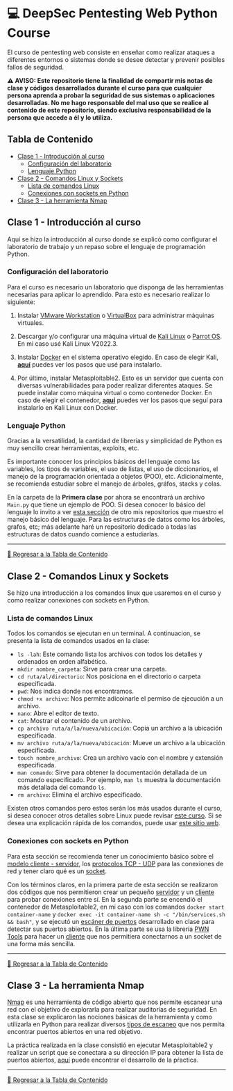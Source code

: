 # :computer: DeepSec Pentesting Web Python Course <!-- omit in toc -->
El curso de pentesting web consiste en enseñar como realizar ataques a diferentes entornos o sistemas donde se desee detectar y prevenir posibles fallos de seguridad. 

**:warning: AVISO: Este repositorio tiene la finalidad de compartir mis notas de clase y códigos desarrollados durante el curso para que cualquier persona aprenda a probar la seguridad de sus sistemas o aplicaciones desarrolladas. No me hago responsable del mal uso que se realice al contenido de este repositorio, siendo exclusiva responsabilidad de la persona que accede a él y lo utiliza.**

## Tabla de Contenido <!-- omit in toc -->
- [Clase 1 - Introducción al curso](#clase-1---introducción-al-curso)
  - [Configuración del laboratorio](#configuración-del-laboratorio)
  - [Lenguaje Python](#lenguaje-python)
- [Clase 2 - Comandos Linux y Sockets](#clase-2---comandos-linux-y-sockets)
  - [Lista de comandos Linux](#lista-de-comandos-linux)
  - [Conexiones con sockets en Python](#conexiones-con-sockets-en-python)
- [Clase 3 - La herramienta Nmap](#clase-3---la-herramienta-nmap)

## Clase 1 - Introducción al curso
Aquí se hizo la introducción al curso donde se explicó como configurar el laboratorio de trabajo y un repaso sobre el lenguaje de programación Python.
### Configuración del laboratorio
Para el curso es necesario un laboratorio que disponga de las herramientas necesarias para aplicar lo aprendido. Para esto es necesario realizar lo siguiente:

1. Instalar [VMware Workstation](https://www.vmware.com/uk/products/workstation-player/workstation-player-evaluation.html) o [VirtualBox](https://www.virtualbox.org/) para administrar máquinas virtuales.

2. Descargar y/o configurar una máquina virtual de [Kali Linux](https://www.kali.org/get-kali/#kali-virtual-machines) o [Parrot OS](https://www.parrotsec.org/download/). En mi caso usé Kali Linux V2022.3.

3. Instalar [Docker](https://docs.docker.com/get-started/) en el sistema operativo elegido. En caso de elegir Kali, [**aquí**](./Clase%201/Docker.md) puedes ver los pasos que usé para instalarlo.

4. Por último, instalar Metasploitable2. Esto es un servidor que cuenta con diversas vulnerabilidades para poder realizar diferentes ataques. Se puede instalar como máquina virtual o como contenedor Docker. En caso de elegir el contenedor, [**aquí**](./Clase%201/Metasploitable.md) puedes ver los pasos que seguí para instalarlo en Kali Linux con Docker.

### Lenguaje Python
Gracias a la versatilidad, la cantidad de librerías y simplicidad de Python es muy sencillo crear herramientas, exploits, etc.

Es importante conocer los principios básicos del lenguaje como las variables, los tipos de variables, el uso de listas, el uso de diccionarios, el manejo de la programación orientada a objetos (POO), etc. Adicionalmente, se recomienda estudiar sobre el manejo de árboles, gráfos, stacks y colas. 

En la carpeta de la **Primera clase** por ahora se encontrará un archivo `Main.py` que tiene un ejemplo de POO. Si desea conocer lo básico del lenguaje lo invito a ver [esta sección](https://github.com/J4ckDev/MisionTic2022/tree/main/Ciclo1) de otro mis repositorios que muestro el manejo básico del lenguaje. Para las estructuras de datos como los árboles, grafos, etc; más adelante haré un repositorio dedicado a todas las estructuras de datos cuando comience a estudiarlas.

___

[:arrow_up_small: Regresar a la Tabla de Contenido](#tabla-de-contenido)

## Clase 2 - Comandos Linux y Sockets
Se hizo una introducción a los comandos linux que usaremos en el curso y como realizar conexiones con sockets en Python.

### Lista de comandos Linux
Todos los comandos se ejecutan en un terminal. A continuacion, se presenta la lista de comandos usados en la clase:

- `ls -lah`: Este comando lista los archivos con todos los detalles y ordenados en orden alfabético.
- `mkdir nombre_carpeta`: Sirve para crear una carpeta.
- `cd ruta/al/directorio`: Nos posiciona en el directorio o carpeta especificada.
- `pwd`: Nos indica donde nos encontramos.
- `chmod +x archivo`: Nos permite adicoinarle el permiso de ejecución a un archivo.
- `nano`: Abre el editor de texto.
- `cat`: Mostrar el contenido de un archivo.
- `cp archivo ruta/a/la/nueva/ubicación`: Copia un archivo a la ubicación especificada.
- `mv archivo ruta/a/la/nueva/ubicación`: Mueve un archivo a la ubicación especificada.
- `touch nombre_archivo`: Crea un archivo vacío con el nombre y extensión especificada.
- `man comando`: Sirve para obtener la documentación detallada de un comando especificado. Por ejemplo, `man ls` muestra la documentación más detallada del comando `ls`.
- `rm archivo`: Elimina el archivo especificado.

Existen otros comandos pero estos serán los más usados durante el curso, si desea conocer otros detalles sobre Linux puede revisar [este curso](https://www.netacad.com/es/courses/os-it/ndg-linux-essentials). Si se desea una explicación rápida de los comandos, puede usar [este sitio web](https://explainshell.com/). 

### Conexiones con sockets en Python
Para esta sección se recomienda tener un conocimiento básico sobre el [modelo cliente - servidor](https://blog.infranetworking.com/modelo-cliente-servidor/), los [protocolos TCP - UDP](https://ccnadesdecero.es/capa-transporte-definicion-y-funciones/) para las conexiones de red y tener claro qué es un [socket](https://www.redeszone.net/tutoriales/configuracion-puertos/que-es-socket-tcp-udp-diferencias-puertos/).

Con los términos claros, en la primera parte de esta sección se realizaron dos códigos que nos permitieron crear un pequeño [servidor](./Clase%202/Server.md) y un [cliente](./Clase%202/Clients.md#cliente-con-librería-socket) para probar conexiones entre sí. En la segunda parte se encendió el contenedor de Metasploitable2, en mi caso con los comandos `docker start container-name` y `docker exec -it container-name sh -c "/bin/services.sh && bash"`, y se ejecutó un [escáner de puertos](./Clase%202/PortScanner.md) desarrollado en clase para detectar sus puertos abiertos. En la última parte se usa la librería [PWN Tools](https://github.com/Gallopsled/pwntools#readme) para hacer un [cliente](./Clase%202/Clients.md#cliente-con-librería-pwn) que nos permitiera conectarnos a un socket de una forma más sencilla.

___

[:arrow_up_small: Regresar a la Tabla de Contenido](#tabla-de-contenido)

## Clase 3 - La herramienta Nmap
[Nmap](https://nmap.org/book/man.html#man-description) es una herramienta de código abierto que nos permite escanear una red con el objetivo de explorarla para realizar auditorías de seguridad. En esta clase se explicaron las nociones básicas de la herramienta y como utilizarla en Python para realizar diversos [tipos de escaneo](./Clase%203/ScanningTypes.md) que nos permita encontrar puertos abiertos en una red objetivo.

La práctica realizada en la clase consistió en ejecutar Metasploitable2 y realizar un script que se conectara a su dirección IP para obtener la lista de puertos abiertos, [aquí](./Clase%203/FindingOpenPorts.md) puede encontrar el desarrollo de la pŕactica.
___

[:arrow_up_small: Regresar a la Tabla de Contenido](#tabla-de-contenido)